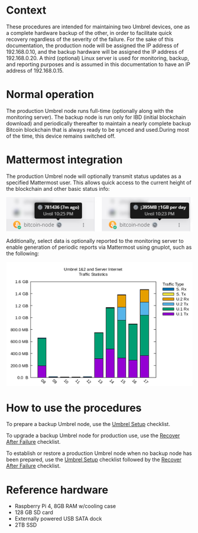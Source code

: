 # Context

These procedures are intended for maintaining two Umbrel devices, one as a complete hardware backup of the other, in order to facilitate quick recovery regardless of the severity of the failure. For the sake of this documentation, the production node will be assigned the IP address of 192.168.0.10, and the backup hardware will be assigned the IP address of 192.168.0.20. A third (optional) Linux server is used for monitoring, backup, and reporting purposes and is assumed in this documentation to have an IP address of 192.168.0.15.

# Normal operation

The production Umbrel node runs full-time (optionally along with the monitoring server). The backup node is run only for IBD (initial blockchain download) and periodically thereafter to maintain a nearly complete backup Bitcoin blockchain that is always ready to be synced and used.During most of the time, this device remains switched off.

# Mattermost integration

The production Umbrel node will optionally transmit status updates as a specified Mattermost user. This allows quick access to the current height of the blockchain and other basic status info:

![mm-status1](images/mm-status2.png)

Additionally, select data is optionally reported to the monitoring server to enable generation of periodic reports via Mattermost using gnuplot, such as the following:

![mm-report1](images/mm-report1.png)

# How to use the procedures

To prepare a backup Umbrel node, use the [Umbrel Setup](010_Umbrel_Setup.md) checklist.

To upgrade a backup Umbrel node for production use, use the [Recover After Failure](020_Recover_After_Failure.md) checklist.

To establish or restore a production Umbrel node when no backup node has been prepared, use the [Umbrel Setup](010_Umbrel_Setup.md) checklist followed by the [Recover After Failure](020_Recover_After_Failure.md) checklist.

# Reference hardware

- Raspberry Pi 4, 8GB RAM w/cooling case
- 128 GB SD card
- Externally powered USB SATA dock
- 2TB SSD
